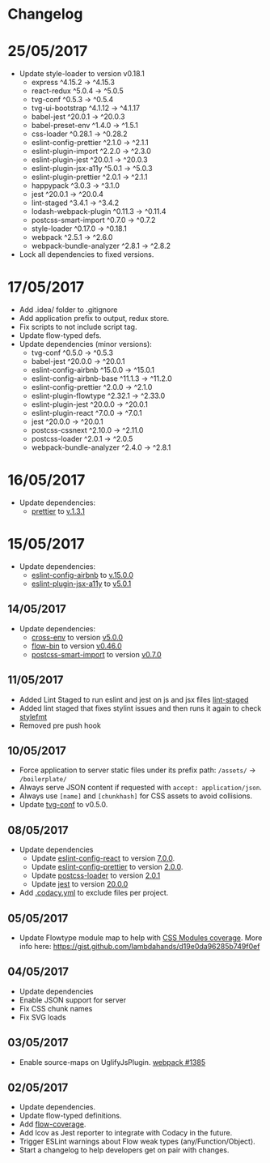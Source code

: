 # Changelog

# 25/05/2017

  * Update style-loader to version v0.18.1
    * express                  ^4.15.2  →  ^4.15.3
    * react-redux               ^5.0.4  →   ^5.0.5
    * tvg-conf                  ^0.5.3  →   ^0.5.4
    * tvg-ui-bootstrap         ^4.1.12  →  ^4.1.17
    * babel-jest               ^20.0.1  →  ^20.0.3
    * babel-preset-env          ^1.4.0  →   ^1.5.1
    * css-loader               ^0.28.1  →  ^0.28.2
    * eslint-config-prettier    ^2.1.0  →   ^2.1.1
    * eslint-plugin-import      ^2.2.0  →   ^2.3.0
    * eslint-plugin-jest       ^20.0.1  →  ^20.0.3
    * eslint-plugin-jsx-a11y    ^5.0.1  →   ^5.0.3
    * eslint-plugin-prettier    ^2.0.1  →   ^2.1.1
    * happypack                 ^3.0.3  →   ^3.1.0
    * jest                     ^20.0.1  →  ^20.0.4
    * lint-staged               ^3.4.1  →   ^3.4.2
    * lodash-webpack-plugin    ^0.11.3  →  ^0.11.4
    * postcss-smart-import      ^0.7.0  →   ^0.7.2
    * style-loader             ^0.17.0  →  ^0.18.1
    * webpack                   ^2.5.1  →   ^2.6.0
    * webpack-bundle-analyzer   ^2.8.1  →   ^2.8.2
  * Lock all dependencies to fixed versions.

# 17/05/2017

  * Add .idea/ folder to .gitignore
  * Add application prefix to output, redux store.
  * Fix scripts to not include script tag.
  * Update flow-typed defs.
  * Update dependencies (minor versions):
    * tvg-conf                    ^0.5.0  →   ^0.5.3
    * babel-jest                 ^20.0.0  →  ^20.0.1
    * eslint-config-airbnb       ^15.0.0  →  ^15.0.1
    * eslint-config-airbnb-base  ^11.1.3  →  ^11.2.0
    * eslint-config-prettier      ^2.0.0  →   ^2.1.0
    * eslint-plugin-flowtype     ^2.32.1  →  ^2.33.0
    * eslint-plugin-jest         ^20.0.0  →  ^20.0.1
    * eslint-plugin-react         ^7.0.0  →   ^7.0.1
    * jest                       ^20.0.0  →  ^20.0.1
    * postcss-cssnext            ^2.10.0  →  ^2.11.0
    * postcss-loader              ^2.0.1  →   ^2.0.5
    * webpack-bundle-analyzer     ^2.4.0  →   ^2.8.1

# 16/05/2017

  * Update dependencies:
    * [prettier](https://github.com/prettier/prettier) to [v.1.3.1](https://github.com/prettier/prettier/releases/tag/1.3.0)

# 15/05/2017

  * Update dependencies:
    * [eslint-config-airbnb](https://github.com/airbnb/javascript) to [v.15.0.0](https://github.com/airbnb/javascript/blob/master/packages/eslint-config-airbnb/CHANGELOG.md#1500--2017-05-14)
    * [eslint-plugin-jsx-a11y](https://github.com/evcohen/eslint-plugin-jsx-a11y) to [v5.0.1](https://github.com/evcohen/eslint-plugin-jsx-a11y/blob/master/CHANGELOG.md#500--2017-05-05)

## 14/05/2017

  * Update dependencies:
    * [cross-env](https://github.com/kentcdodds/cross-env) to version [v5.0.0](https://github.com/kentcdodds/cross-env/releases/tag/v5.0.0)
    * [flow-bin](https://github.com/flowtype/flow-bin) to version [v0.46.0](https://github.com/facebook/flow/releases/tag/v0.46.0)
    * [postcss-smart-import](https://github.com/sebastian-software/postcss-smart-import) to version [v0.7.0](https://github.com/sebastian-software/postcss-smart-import/releases/tag/0.7.0)

## 11/05/2017

  * Added Lint Staged to run eslint and jest on js and jsx files [lint-staged](https://github.com/okonet/lint-staged)
  * Added lint staged that fixes stylint issues and then runs it again to check [stylefmt](https://github.com/morishitter/stylefmt)
  * Removed pre push hook

## 10/05/2017

  * Force application to server static files under its prefix path: `/assets/` -> `/boilerplate/`
  * Always serve JSON content if requested with `accept: application/json`.
  * Always use `[name]` and `[chunkhash]` for CSS assets to avoid collisions.
  * Update [tvg-conf](https://bitbucket.org/betfair-us/tvg-conf) to v0.5.0.

## 08/05/2017

  * Update dependencies
    * Update [eslint-config-react](https://github.com/yannickcr/eslint-plugin-react) to version [7.0.0](https://github.com/yannickcr/eslint-plugin-react/blob/master/CHANGELOG.md#700---2017-05-06).
    * Update [eslint-config-prettier](https://github.com/prettier/eslint-config-prettier) to version [2.0.0](https://github.com/prettier/eslint-config-prettier/blob/master/CHANGELOG.md#version-200-2017-05-07).
    * Update [postcss-loader](https://github.com/postcss/postcss-loader) to version [2.0.1](https://github.com/postcss/postcss-loader/blob/master/CHANGELOG.md#201-2017-05-08)
    * Update [jest](https://github.com/facebook/jest) to version [20.0.0](https://github.com/facebook/jest/blob/2a9d2daf2f320da2ce828e618b7f4ce37133bb8d/CHANGELOG.md#jest-2000)
  * Add [.codacy.yml](https://support.codacy.com/hc/en-us/articles/115002130625-Codacy-Configuration-File) to exclude files per project.

## 05/05/2017

  * Update Flowtype module map to help with [CSS Modules coverage](https://github.com/ckknight/css-module-flow). More info here: https://gist.github.com/lambdahands/d19e0da96285b749f0ef

## 04/05/2017

  * Update dependencies
  * Enable JSON support for server
  * Fix CSS chunk names
  * Fix SVG loads

## 03/05/2017

  * Enable source-maps on UglifyJsPlugin. [webpack #1385](https://github.com/webpack/webpack/issues/1385)

## 02/05/2017

  * Update dependencies.
  * Update flow-typed definitions.
  * Add [flow-coverage](https://github.com/rpl/flow-coverage-report).
  * Add lcov as Jest reporter to integrate with Codacy in the future.
  * Trigger ESLint warnings about Flow weak types (any/Function/Object).
  * Start a changelog to help developers get on pair with changes.
